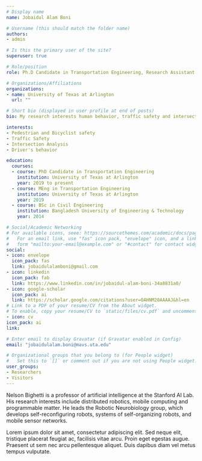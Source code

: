 ```yaml
---
# Display name
name: Jobaidul Alam Boni

# Username (this should match the folder name)
authors:
- admin

# Is this the primary user of the site?
superuser: true

# Role/position
role: Ph.D Candidate in Transportation Engineering, Research Assistant

# Organizations/Affiliations
organizations:
- name: University of Texas at Arlington
  url: ""

# Short bio (displayed in user profile at end of posts)
bio: My research interests human behavior, traffic safety and intersection analysis

interests:
- Pedestrian and Bicyclist safety
- Traffic Safety
- Intersection Analysis
- Driver's behavior

education:
  courses:
  - course: PhD Candidate in Transportation Engineering
    institution: University of Texas at Arlington
    year: 2019 to present
  - course: MEng in Transportation Engineering
    institution: University of Texas at Arlington
    year: 2019
  - course: BSc in Civil Engineering
    institution: Bangladesh University of Engineering & Technology
    year: 2014

# Social/Academic Networking
# For available icons, seee: https://sourcethemes.com/academic/docs/page-builder/#icons
#   For an email link, use "fas" icon pack, "envelope" icon, and a link in the
#   form "mailto:your-email@example.com" or "#contact" for contact widget.
social:
- icon: envelope
  icon_pack: fas
  link: jobaidulalamboni@gmail.com
- icon: linkedin
  icon_pack: fab
  link: https://www.linkedin.com/in/jobaidul-alam-boni-34a8831a0/
- icon: google-scholar
  icon_pack: ai
  link: https://scholar.google.com/citations?user=OAHNM20AAAAJ&hl=en
# Link to a PDF of your resume/CV from the About widget.
# To enable, copy your resume/CV to `static/files/cv.pdf` and uncomment the lines below.
- icon: cv
icon_pack: ai
link: 

# Enter email to display Gravatar (if Gravatar enabled in Config)
email: "jobaidulalam.boni@mavs.uta.edu"

# Organizational groups that you belong to (for People widget)
#   Set this to `[]` or comment out if you are not using People widget.
user_groups:
- Researchers
- Visitors
---
```


Nelson Bighetti is a professor of artificial intelligence at the Stanford AI Lab. His research interests include distributed robotics, mobile computing and programmable matter. He leads the Robotic Neurobiology group, which develops self-reconfiguring robots, systems of self-organizing robots, and mobile sensor networks.

Lorem ipsum dolor sit amet, consectetur adipiscing elit. Sed neque elit, tristique placerat feugiat ac, facilisis vitae arcu. Proin eget egestas augue. Praesent ut sem nec arcu pellentesque aliquet. Duis dapibus diam vel metus tempus vulputate.
